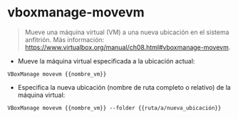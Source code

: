 # vboxmanage-movevm

> Mueve una máquina virtual (VM) a una nueva ubicación en el sistema anfitrión.
> Más información: <https://www.virtualbox.org/manual/ch08.html#vboxmanage-movevm>.

- Mueve la máquina virtual especificada a la ubicación actual:

`VBoxManage movevm {{nombre_vm}}`

- Especifica la nueva ubicación (nombre de ruta completo o relativo) de la máquina virtual:

`VBoxManage movevm {{nombre_vm}} --folder {{ruta/a/nueva_ubicación}}`
